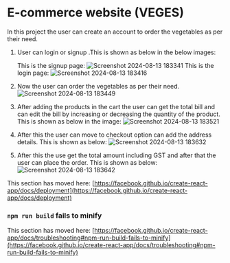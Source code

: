 # E-commerce website (VEGES)

In this project the user can create an account to order the vegetables as per their need.

1.  User can login or signup .This is shown as below in the below images:

       This is the signup page:   ![Screenshot 2024-08-13 183341](https://github.com/user-attachments/assets/a432ae3b-25b6-45cf-8576-58e83df54732)
       This is the login page:  ![Screenshot 2024-08-13 183416](https://github.com/user-attachments/assets/952e6b99-7097-480b-aab7-2dd4744c6983)
2.  Now the user can order the vegetables as per their need.
        ![Screenshot 2024-08-13 183449](https://github.com/user-attachments/assets/a7b71645-6c3f-4ac8-97a8-3cfff3151a4c)
3.  After adding the products in the cart the user can get the total bill and can edit the bill by increasing or decreasing the quantity of the product.
    This is shown as below in the image:
         ![Screenshot 2024-08-13 183521](https://github.com/user-attachments/assets/f6676ece-8329-4ccc-bc2f-a2494c80121d)
4.  After this the user can move to checkout option can add the address details.
     This is shown as below:
               ![Screenshot 2024-08-13 183632](https://github.com/user-attachments/assets/dc45a8da-55ab-42de-a9a0-aa117a60ead7)
5. After this the use get the total amount including GST and after that the user can place the order.
   This is shown as below:
        ![Screenshot 2024-08-13 183642](https://github.com/user-attachments/assets/d74c4644-2ca0-49a9-ae8a-a92fa64e85de)
    









This section has moved here: [https://facebook.github.io/create-react-app/docs/deployment](https://facebook.github.io/create-react-app/docs/deployment)

### `npm run build` fails to minify

This section has moved here: [https://facebook.github.io/create-react-app/docs/troubleshooting#npm-run-build-fails-to-minify](https://facebook.github.io/create-react-app/docs/troubleshooting#npm-run-build-fails-to-minify)
